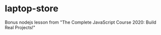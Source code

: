 # laptop-store
Bonus nodejs lesson from "The Complete JavaScript Course 2020: Build Real Projects!"
